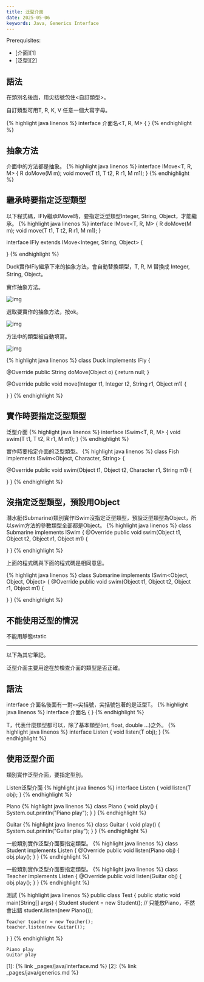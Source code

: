 ```yaml
---
title: 泛型介面
date: 2025-05-06
keywords: Java, Generics Interface
---
```

Prerequisites:

- [介面][1]
- [泛型][2]

## 語法
在類別名後面，用尖括號包住\<自訂類型\>。

自訂類型可用T, R, K, V 任意一個大寫字母。

{% highlight java linenos %}
interface 介面名<T, R, M> {
}
{% endhighlight %}

## 抽象方法
介面中的方法都是抽象。
{% highlight java linenos %}
interface IMove<T, R, M> {
  R doMove(M m);
  void move(T t1, T t2, R r1, M m1);
}
{% endhighlight %}

## 繼承時要指定泛型類型
以下程式碼，IFly繼承IMove時，要指定泛型類型Integer, String, Object，才能繼承。
{% highlight java linenos %}
interface IMove<T, R, M> {
  R doMove(M m);
  void move(T t1, T t2, R r1, M m1);
}

interface IFly extends IMove<Integer, String, Object> {
  
}
{% endhighlight %}

Duck實作IFly繼承下來的抽象方法，會自動替換類型，T, R, M 替換成 Integer, String, Object。

實作抽象方法。

![img]({{site.imgurl}}/java/interface_generic1.png)

選取要實作的抽象方法，按ok。

![img]({{site.imgurl}}/java/interface_generic2.png)

方法中的類型被自動填寫。

![img]({{site.imgurl}}/java/interface_generic3.png)

{% highlight java linenos %}
class Duck implements IFly {

  @Override
  public String doMove(Object o) {
    return null;
  }

  @Override
  public void move(Integer t1, Integer t2, String r1, Object m1) {

  }
}
{% endhighlight %}

## 實作時要指定泛型類型
泛型介面
{% highlight java linenos %}
interface ISwim<T, R, M> {
  void swim(T t1, T t2, R r1, M m1);
}
{% endhighlight %}

實作時要指定介面的泛型類型。
{% highlight java linenos %}
class Fish implements ISwim<Object, Character, String> {

  @Override
  public void swim(Object t1, Object t2, Character r1, String m1) {
    
  }
}
{% endhighlight %}

## 沒指定泛型類型，預設用Object
潛水艇(Submarine)類別實作ISwim沒指定泛型類型，預設泛型類型為Object，所以swim方法的參數類型全部都是Object。
{% highlight java linenos %}
class Submarine implements ISwim {
  @Override
  public void swim(Object t1, Object t2, Object r1, Object m1) {
    
  }
}
{% endhighlight %}

上面的程式碼與下面的程式碼是相同意思。

{% highlight java linenos %}
class Submarine implements ISwim<Object, Object, Object> {
  @Override
  public void swim(Object t1, Object t2, Object r1, Object m1) {
    
  }
}
{% endhighlight %}

## 不能使用泛型的情況
不能用靜態static

--------------------------------------
以下為其它筆記。

泛型介面主要用途在於檢查介面的類型是否正確。

## 語法
interface 介面名後面有一對`<>`尖括號，尖括號包著的是泛型T。
{% highlight java linenos %}
interface 介面名<T> {
}
{% endhighlight %}

T，代表什麼類型都可以，除了基本類型(int, float, double ...)之外。
{% highlight java linenos %}
interface Listen<T> {
  void listen(T obj);
}
{% endhighlight %}

## 使用泛型介面
類別實作泛型介面，要指定型別。

Listen泛型介面
{% highlight java linenos %}
interface Listen<T> {
  void listen(T obj);
}
{% endhighlight %}

Piano
{% highlight java linenos %}
class Piano {
  void play() {
    System.out.println("Piano play");
  }
}
{% endhighlight %}

Guitar
{% highlight java linenos %}
class Guitar {
  void play() {
    System.out.println("Guitar play");
  }
}
{% endhighlight %}

一般類別實作泛型介面要指定類型。
{% highlight java linenos %}
class Student implements Listen<Piano> {
  @Override
  public void listen(Piano obj) {
    obj.play();
  }
}
{% endhighlight %}

一般類別實作泛型介面要指定類型。
{% highlight java linenos %}
class Teacher implements Listen<Guitar> {
  @Override
  public void listen(Guitar obj) {
    obj.play();
  }
}
{% endhighlight %}

測試
{% highlight java linenos %}
public class Test {
  public static void main(String[] args) {
    Student student = new Student();
    // 只能放Piano，不然會出錯
    student.listen(new Piano());

    Teacher teacher = new Teacher();
    teacher.listen(new Guitar());
  }
}
{% endhighlight %}
```
Piano play
Guitar play
```

[1]: {% link _pages/java/interface.md %}
[2]: {% link _pages/java/generics.md %}